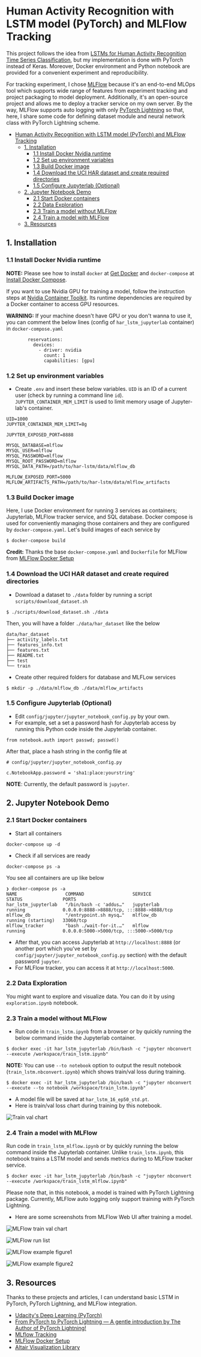 # Human Activity Recognition with LSTM model (PyTorch) and MLFlow Tracking
This project follows the idea from [LSTMs for Human Activity Recognition Time Series Classification](https://machinelearningmastery.com/how-to-develop-rnn-models-for-human-activity-recognition-time-series-classification/), but my implementation is done with PyTorch instead of Keras. Moreover, Docker environment and Python notebook are provided for a convenient experiment and reproducibility. 

For tracking experiment, I chose [MLFlow](https://mlflow.org/) because it's an end-to-end MLOps tool which supports wide range of features from experiment tracking and project packaging to model deployment. Additionally, it's an open-source project and allows me to deploy a tracker service on my own server. By the way, MLFlow supports auto logging with only [PyTorch Lightning](https://www.pytorchlightning.ai/) so that, here, I share some code for defining dataset module and neural network class with PyTorch Lightning scheme.

<!-- toc -->
- [Human Activity Recognition with LSTM model (PyTorch) and MLFlow Tracking](#human-activity-recognition-with-lstm-model-pytorch-and-mlflow-tracking)
  - [1. Installation](#1-installation)
    - [1.1 Install Docker Nvidia runtime](#11-install-docker-nvidia-runtime)
    - [1.2 Set up environment variables](#12-set-up-environment-variables)
    - [1.3 Build Docker image](#13-build-docker-image)
    - [1.4 Download the UCI HAR dataset and create required directories](#14-download-the-uci-har-dataset-and-create-required-directories)
    - [1.5 Configure Jupyterlab (Optional)](#15-configure-jupyterlab-optional)
  - [2. Jupyter Notebook Demo](#2-jupyter-notebook-demo)
    - [2.1 Start Docker containers](#21-start-docker-containers)
    - [2.2 Data Exploration](#22-data-exploration)
    - [2.3 Train a model without MLFlow](#23-train-a-model-without-mlflow)
    - [2.4 Train a model with MLFlow](#24-train-a-model-with-mlflow)
  - [3. Resources](#3-resources)

<!-- tocstop -->
## 1. Installation

### 1.1 Install Docker Nvidia runtime
**NOTE:** Please see how to install `docker` at [Get Docker](https://docs.docker.com/get-docker/) and `docker-compose` at [Install Docker Compose](https://docs.docker.com/compose/install/).

If you want to use Nvidia GPU for training a model, follow the instruction steps at [Nvidia Container Toolkit](https://docs.nvidia.com/datacenter/cloud-native/container-toolkit/install-guide.html). Its runtime dependencies are required by a Docker container to access GPU resources.

**WARNING:** If your machine doesn't have GPU or you don't wanna to use it, you can comment the below lines (config of `har_lstm_jupyterlab` container) in `docker-compose.yaml`
```
        reservations:
          devices:
            - driver: nvidia
              count: 1
              capabilities: [gpu]
```

### 1.2 Set up environment variables
- Create `.env` and insert these below variables. `UID` is an ID of a current user (check by running a command line `id`). `JUPYTER_CONTAINER_MEM_LIMIT` is used to limit memory usage of Jupyter-lab's container.
```
UID=1000
JUPYTER_CONTAINER_MEM_LIMIT=8g

JUPYTER_EXPOSED_PORT=8888

MYSQL_DATABASE=mlflow
MYSQL_USER=mlflow
MYSQL_PASSWORD=mlflow
MYSQL_ROOT_PASSWORD=mlflow
MYSQL_DATA_PATH=/path/to/har-lstm/data/mlflow_db

MLFLOW_EXPOSED_PORT=5000
MLFLOW_ARTIFACTS_PATH=/path/to/har-lstm/data/mlflow_artifacts
```

### 1.3 Build Docker image
Here, I use Docker environment for running 3 services as containers; Jupyterlab, MLFlow tracker service, and SQL database. Docker compose is used for conveniently managing those containers and they are configured by `docker-compose.yaml`. 
Let's build images of each service by
```
$ docker-compose build
```
**Credit:** Thanks the base `docker-compose.yaml` and `Dockerfile` for MLFlow from [MLFlow Docker Setup](https://github.com/Toumash/mlflow-docker)

### 1.4 Download the UCI HAR dataset and create required directories
- Download a dataset to `./data` folder by running a script `scripts/download_dataset.sh`
```
$ ./scripts/download_dataset.sh ./data
```
Then, you will have a folder `./data/har_dataset` like the below
```
data/har_dataset
├── activity_labels.txt
├── features_info.txt
├── features.txt
├── README.txt
├── test
└── train
```
- Create other required folders for database and MLFLow services
```
$ mkdir -p ./data/mlflow_db ./data/mlflow_artifacts
```

### 1.5 Configure Jupyterlab (Optional)
- Edit `config/jupyter/jupyter_notebook_config.py` by your own.
- For example, set a set a password hash for Jupyterlab access by running this Python code inside the Jupyterlab container.
```
from notebook.auth import passwd; passwd()
```
After that, place a hash string in the config file at
```
# config/jupyter/jupyter_notebook_config.py

c.NotebookApp.password = 'sha1:place:yourstring'
```
**NOTE**: Currently, the default password is `jupyter`.

## 2. Jupyter Notebook Demo

### 2.1 Start Docker containers
- Start all containers
```
docker-compose up -d
```
- Check if all services are ready
```
docker-compose ps -a
```
You see all containers are up like below
```
❯ docker-compose ps -a
NAME                  COMMAND                  SERVICE             STATUS               PORTS
har_lstm_jupyterlab   "/bin/bash -c 'addus…"   jupyterlab          running              0.0.0.0:8888->8888/tcp, :::8888->8888/tcp
mlflow_db             "/entrypoint.sh mysq…"   mlflow_db           running (starting)   33060/tcp
mlflow_tracker        "bash ./wait-for-it.…"   mlflow              running              0.0.0.0:5000->5000/tcp, :::5000->5000/tcp
```
- After that, you can access Jupyterlab at `http://localhost:8888` (or another port which you've set by `config/jupyter/jupyter_notebook_config.py` section) with the default password `jupyter`. 
- For MLFlow tracker, you can access it at `http://localhost:5000`.


### 2.2 Data Exploration
You might want to explore and visualize data. You can do it by using `exploration.ipynb` notebook.

### 2.3 Train a model without MLFlow
- Run code in `train_lstm.ipynb` from a browser or by quickly running the below command inside the Jupyterlab container. 
```
$ docker exec -it har_lstm_jupyterlab /bin/bash -c "jupyter nbconvert --execute /workspace/train_lstm.ipynb"
```
**NOTE:** You can use `--to notebook` option to output the result notebook (`train_lstm.nbconvert.ipynb`) which shows train/val loss during training.
```
$ docker exec -it har_lstm_jupyterlab /bin/bash -c "jupyter nbconvert --execute --to notebook /workspace/train_lstm.ipynb" 
```
- A model file will be saved at `har_lstm_16_ep50_std.pt`.
- Here is train/val loss chart during training by this notebook.

![Train val chart](screenshots/train_val_chart.png?raw=true "Train val chart")


### 2.4 Train a model with MLFlow
Run code in `train_lstm_mlflow.ipynb` or by quickly running the below command inside the Jupyterlab container. Unlike `train_lstm.ipynb`, this notebook trains a LSTM model and sends metrics during to MLFlow tracker service.
```
$ docker exec -it har_lstm_jupyterlab /bin/bash -c "jupyter nbconvert --execute /workspace/train_lstm_mlflow.ipynb"
```
Please note that, in this notebook, a model is trained with PyTorch Lightning package. Currently, MLFlow auto logging only support training with PyTorch Lightning.

- Here are some screenshots from MLFlow Web UI after training a model.

![MLFlow train val chart](screenshots/mlflow_train_val_chart.png?raw=true "MLFlow train val chart")

![MLFlow run list](screenshots/mlflow_run_list.png?raw=true "MLFlow run list")

![MLFlow example figure1](screenshots/mlflow_example_figure1.png?raw=true "MLFlow example figure1")

![MLFlow example figure2](screenshots/mlflow_example_figure2.png?raw=true "MLFlow example figure2")

## 3. Resources
Thanks to these projects and articles, I can understand basic LSTM in PyTorch, PyTorch Lightning, and MLFlow integration.
- [Udacity's Deep Learning (PyTorch)](https://github.com/udacity/deep-learning-v2-pytorch)
- [From PyTorch to PyTorch Lightning — A gentle introduction by The Author of PyTorch Lightning!](https://medium.com/towards-data-science/from-pytorch-to-pytorch-lightning-a-gentle-introduction-b371b7caaf09)
- [MLflow Tracking](https://www.mlflow.org/docs/latest/tracking.html)
- [MLFlow Docker Setup](https://github.com/Toumash/mlflow-docker)
- [Altair Visualization Library](https://altair-viz.github.io/gallery/index.html#)
